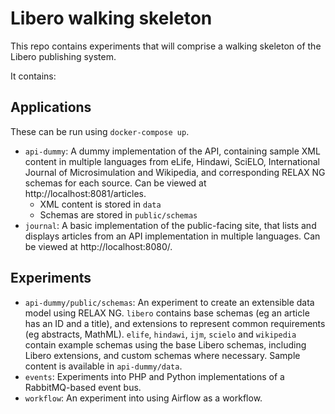 # Libero walking skeleton

This repo contains experiments that will comprise a walking skeleton of the Libero publishing system.

It contains:

## Applications

These can be run using `docker-compose up`.

- `api-dummy`: A dummy implementation of the API, containing sample XML content in multiple languages from eLife, Hindawi, SciELO, International Journal of Microsimulation and Wikipedia, and corresponding RELAX NG schemas for each source. Can be viewed at http://localhost:8081/articles.
  - XML content is stored in `data`
  - Schemas are stored in `public/schemas`
- `journal`: A basic implementation of the public-facing site, that lists and displays articles from an API implementation in multiple languages. Can be viewed at http://localhost:8080/.

## Experiments

- `api-dummy/public/schemas`: An experiment to create an extensible data model using RELAX NG. `libero` contains base schemas (eg an article has an ID and a title), and extensions to represent common requirements (eg abstracts, MathML). `elife`, `hindawi`, `ijm`, `scielo` and `wikipedia` contain example schemas using the base Libero schemas, including Libero extensions, and custom schemas where necessary. Sample content is available in `api-dummy/data`.
- `events`: Experiments into PHP and Python implementations of a RabbitMQ-based event bus.
- `workflow`: An experiment into using Airflow as a workflow.
